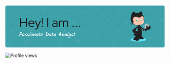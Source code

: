 ![Banner](https://github.com/Revatiyakkundi7/Revati-L-Yakkundi/blob/main/github-header-image.png)

![Profile views](https://visitor-badge.laobi.icu/badge?page_id=Revatiyakkundi7.Revatiyakkundi7)
